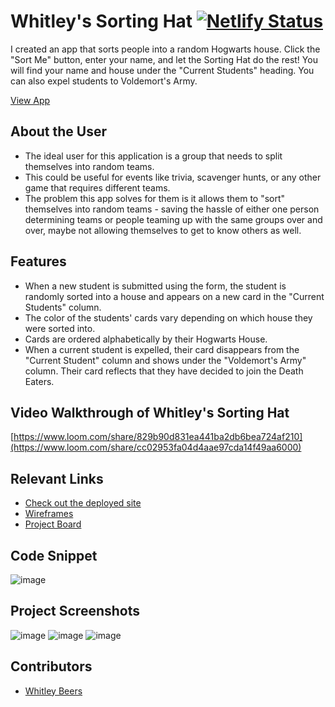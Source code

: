 # Whitley's Sorting Hat  [![Netlify Status](https://api.netlify.com/api/v1/badges/22c4b077-112d-45cb-b920-773c5069f225/deploy-status)](https://app.netlify.com/sites/wbeers-sorting-hat/deploys)

I created an app that sorts people into a random Hogwarts house.  Click the "Sort Me" button, enter your name, and let the Sorting Hat do the rest!  You will find your name and house under the "Current Students" heading.  You can also expel students to Voldemort's Army.

[View App](https://wbeers-sorting-hat.netlify.app/)

## About the User <!-- This is a scaled down user persona -->
- The ideal user for this application is a group that needs to split themselves into random teams.
- This could be useful for events like trivia, scavenger hunts, or any other game that requires different teams.
- The problem this app solves for them is it allows them to "sort" themselves into random teams - saving the hassle of either one person determining teams or people teaming up with the same groups over and over, maybe not allowing themselves to get to know others as well.

## Features <!-- List your app features using bullets! Do NOT use a paragraph. No one will read that! -->
- When a new student is submitted using the form, the student is randomly sorted into a house and appears on a new card in the "Current Students" column.
- The color of the students' cards vary depending on which house they were sorted into.
- Cards are ordered alphabetically by their Hogwarts House.
- When a current student is expelled, their card disappears from the "Current Student" column and shows under the "Voldemort's Army" column.  Their card reflects that they have decided to join the Death Eaters.

## Video Walkthrough of Whitley's Sorting Hat <!-- A loom link is sufficient -->
[https://www.loom.com/share/829b90d831ea441ba2db6bea724af210](https://www.loom.com/share/cc02953fa04d4aae97cda14f49aa6000)

## Relevant Links <!-- Link to all the things that are required outside of the ones that have their own section -->
- [Check out the deployed site](https://wbeers-sorting-hat.netlify.app/)
- [Wireframes](https://user-images.githubusercontent.com/29741570/164943525-d20275be-c312-42d1-9730-0c1fd3fd9834.png)
- [Project Board](https://docs.google.com/presentation/d/15EB_vlJ5zShaHKd21rWa9nBjvYSv119Wu2xG5Ydj3rw/edit#slide=id.g172ed2e48cd_0_16)

## Code Snippet
![image](https://user-images.githubusercontent.com/112125700/198752200-a2d94a05-247c-48a4-95df-3b98e58c335f.png)

## Project Screenshots <!-- These can be inside of your project. Look at the repos from class and see how the images are included in the readme -->
![image](https://user-images.githubusercontent.com/112125700/198752689-99afe77c-c8fe-45c1-846a-612ef5c7da11.png)
![image](https://user-images.githubusercontent.com/112125700/198752708-ad856d02-ed11-4475-a156-8745a028909c.png)
![image](https://user-images.githubusercontent.com/112125700/198752728-b069ee5f-4fff-436e-9110-a44c9bfb0e10.png)

## Contributors
- [Whitley Beers](https://github.com/WhitleyBeers)
